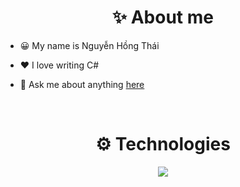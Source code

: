 
  <h1 align="center">✨ About me</h1>
  
- 😀 My name is Nguyễn Hồng Thái

- ❤️ I love writing C#

- 💬 Ask me about anything [here](https://github.com/slimaeus/slimaeus/issues)
<br>

<h1 align="center">⚙ Technologies</h1>

<p align="center">
  <a href="https://skillicons.dev">
    <img src="https://skillicons.dev/icons?i=cs,js,ts,dart,postgres,mongodb,redis,rabbitmq,visualstudio,vscode,postman,github,dotnet,react,flutter,nextjs,azure,vercel,docker,k8s,html,css,bootstrap,jquery&perline=12" />
  </a>
</p>
